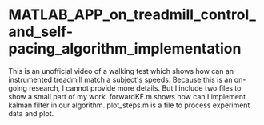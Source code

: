 # MATLAB_APP_on_treadmill_control_and_self-pacing_algorithm_implementation
This is an unofficial video of a walking test which shows how can an instrumented treadmill match a subject's speeds.
Because this is an on-going research, I cannot provide more details. But I include two files to show a small part of my work.
forwardKF.m shows how can I implement kalman filter in our algorithm.
plot_steps.m is a file to process experiment data and plot.



